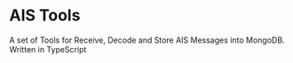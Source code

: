 # AIS Tools

A set of Tools for Receive, Decode and Store AIS Messages into MongoDB. Written in TypeScript
